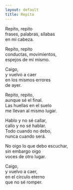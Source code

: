 ```yaml
---
layout: default
title: Repito
---
```


 

Repito, repito  
frases, palabras, sílabas  
en mi cabeza.

Repito, repito  
conductas, movimientos,  
espejos de mí mismo.

Caigo,  
y vuelvo a caer  
en los mismos errores  
de ayer.

Repito, repito,  
aunque sé el final.  
Las huellas en el suelo  
me llevan al mismo lugar.

Hablo y no sé callar,  
callo y no sé hablar.  
Todo cuando no debo,  
nunca cuando será.

No oigo lo que debo escuchar,  
sin embargo oigo  
voces de otro lugar.

Caigo,  
y vuelvo a caer,  
en el círculo eterno  
que no sé romper.
